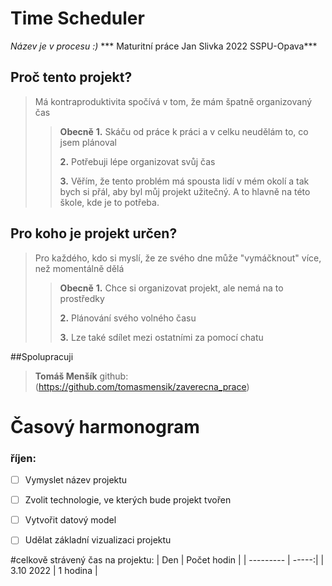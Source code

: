# Time Scheduler
*Název je v procesu :)*
*** Maturitní práce Jan Slivka 2022 SSPU-Opava***

## Proč tento projekt?
>Má kontraproduktivita spočívá v tom, že mám špatně organizovaný čas
>>**Obecně**
>>**1.** Skáču od práce k práci a v celku neudělám to, co jsem plánoval
>>
>>**2.** Potřebuji lépe organizovat svůj čas
>> 
>>**3.** Věřím, že tento problém má spousta lidí v mém okolí a tak bych si přál, aby byl můj projekt užitečný. A to hlavně na této škole, kde je to potřeba.

## Pro koho je projekt určen?
>Pro každého, kdo si myslí, že ze svého dne může "vymáčknout" více, než momentálně dělá
>>**Obecně**
>>**1.** Chce si organizovat projekt, ale nemá na to prostředky
>>
>>**2.** Plánování svého volného času
>> 
>>**3.** Lze také sdílet mezi ostatními za pomocí chatu

##Spolupracuji
>**Tomáš Menšík** github:(https://github.com/tomasmensik/zaverecna_prace)


# Časový harmonogram

### říjen:
- [ ] Vymyslet název projektu
- [ ] Zvolit technologie, ve kterých bude projekt tvořen
- [ ] Vytvořit datový model
- [ ] Udělat základní vizualizaci projektu


#celkově strávený čas na projektu:
| Den  | Počet hodin |
| --------- | -----:|
| 3.10 2022  |  1 hodina |
